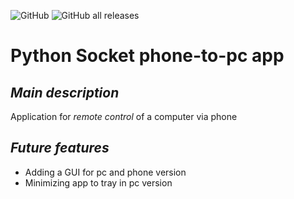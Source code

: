 ![GitHub](https://img.shields.io/github/license/genbyphyton/phone-pc?style=flat-square)
![GitHub all releases](https://img.shields.io/github/downloads/genbyphyton/phone-pc/total?style=flat-square)
# **Python Socket phone-to-pc app**

## ***Main description***
Application for *remote control* of a computer via phone


## ***Future features***
+ Adding a GUI for pc and phone version
+ Minimizing app to tray in pc version
